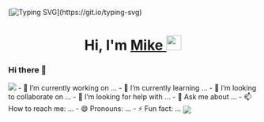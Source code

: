 [![Typing SVG](https://readme-typing-svg.herokuapp.com?size=24&width=600&lines=Welcome+To+Mike's+GitHub+Profile!)](https://git.io/typing-svg)

<h1 align="center">Hi, I'm <a href="https://www.linkedin.com/in/mikecsaucedo/" target="_blank"> Mike </a> <img src="https://raw.githubusercontent.com/MartinHeinz/MartinHeinz/master/wave.gif" width="30px"></h1>

### Hi there 👋

<!--
**snafusauce/snafusauce** is a ✨ _special_ ✨ repository because its `README.md` (this file) appears on your GitHub profile.

Here are some ideas to get you started:


-->
<img src="https://github-readme-stats.vercel.app/api?username=snafusauce&&show_icons=true&title_color=ffffff&icon_color=bb2acf&text_color=daf7dc&bg_color=151515">
- 🔭 I’m currently working on ...
- 🌱 I’m currently learning ...
- 👯 I’m looking to collaborate on ...
- 🤔 I’m looking for help with ...
- 💬 Ask me about ...
- 📫 How to reach me: ...
- 😄 Pronouns: ...
- ⚡ Fun fact: ...
<img align="center" src="https://github-readme-stats.anuraghazra1.vercel.app/api/top-langs/?username=snafusauce&layout=compact&theme=radical" />
